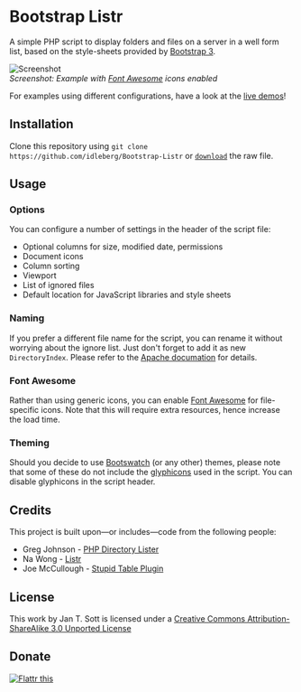 # Bootstrap Listr

A simple PHP script to display folders and files on a server in a well form list, based on the style-sheets provided by [Bootstrap 3](http://getbootstrap.com).

![Screenshot](https://raw.github.com/idleberg/Bootstrap-Listr/gh-pages/images/screenshot-font_awesome.png)  
*Screenshot: Example with [Font Awesome](http://fortawesome.github.io/Font-Awesome/) icons enabled*

For examples using different configurations, have a look at the [live demos](http://demo.idleberg.com/Bootstrap-Listr)!

## Installation

Clone this repository using `git clone https://github.com/idleberg/Bootstrap-Listr` or [`download`](https://raw.github.com/idleberg/Bootstrap-Listr/master/index.php) the raw file.

## Usage

### Options

You can configure a number of settings in the header of the script file:

* Optional columns for size, modified date, permissions
* Document icons
* Column sorting
* Viewport
* List of ignored files
* Default location for JavaScript libraries and style sheets

### Naming

If you prefer a different file name for the script, you can rename it without worrying about the ignore list. Just don't forget to add it as new `DirectoryIndex`. Please refer to the [Apache documation](http://httpd.apache.org/docs/2.2/mod/mod_dir.html) for details.

### Font Awesome

Rather than using generic icons, you can enable [Font Awesome](http://fortawesome.github.io/Font-Awesome/) for file-specific icons. Note that this will require extra resources, hence increase the load time.

### Theming

Should you decide to use [Bootswatch](http://bootswatch.com/) (or any other) themes, please note that some of these do not include the [glyphicons](http://getbootstrap.com/components/#glyphicons) used in the script. You can disable glyphicons in the script header.

## Credits

This project is built upon—or includes—code from the following people:

* Greg Johnson - [PHP Directory Lister](http://greg-j.com/phpdl/)
* Na Wong - [Listr](http://nadesign.net/listr/)
* Joe McCullough - [Stupid Table Plugin](http://joequery.github.io/Stupid-Table-Plugin/)

## License

This work by Jan T. Sott is licensed under a [Creative Commons Attribution-ShareAlike 3.0 Unported License](http://creativecommons.org/licenses/by-sa/3.0/deed.en_US)

## Donate

[![Flattr this](https://api.flattr.com/button/flattr-badge-large.png)](https://flattr.com/submit/auto?user_id=idleberg&url=https://github.com/idleberg/Bootstrap-Listr)